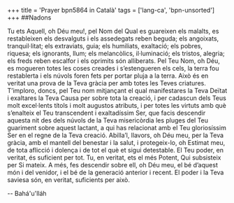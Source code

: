 +++
title = 'Prayer bpn5864 in Català'
tags = ['lang-ca', 'bpn-unsorted']
+++
##Nadons

Tu ets Aquell, oh Déu meu!, pel Nom del Qual es guareixen els malalts, es restableixen els desvalguts i els assedegats reben beguda; els angoixats, tranquil·litat; els extraviats, guia; els humiliats, exaltació; els pobres, riquesa; els ignorants, llum; els melancòlics, il·luminació; els tristos, alegria; els freds reben escalfor i els oprimits són alliberats. Pel Teu Nom, oh Déu, es mogueren totes les coses creades i s’estengueren els cels, la terra fou restablerta i els núvols foren fets per portar pluja a la terra. Això és en veritat una prova de la Teva gràcia per amb totes les Teves criatures.
T’imploro, doncs, pel Teu nom mitjançant el qual manifestares la Teva Deïtat i exaltares la Teva Causa per sobre tota la creació, i per cadascun dels Teus molt excel·lents títols i molt augustos atributs, i per totes les virtuts amb què s’enalteix el Teu transcendent i exaltadíssim Ser, que facis descendir aquesta nit des dels núvols de la Teva misericòrdia les pluges del Teu guariment sobre aquest lactant, a qui has relacionat amb el Teu gloriosíssim Ser en el regne de la Teva creació. Abilla’l, llavors, oh Déu meu, per la Teva gràcia, amb el mantell del benestar i la salut, i protegeix-lo, oh Estimat meu, de tota aflicció i dolença i de tot el què et sigui detestable. El Teu poder, en veritat, és suficient per tot. Tu, en veritat, ets el més Potent, Qui subsisteix per Si mateix. A més, fes descendir sobre ell, oh Déu meu, el bé d’aquest món i del venidor, i el bé de la generació anterior i recent. El poder i la Teva saviesa són, en veritat, suficients per això.

-- Bahá'u'lláh
